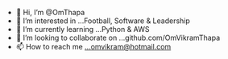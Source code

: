 - 👋 Hi, I’m @OmThapa
- 👀 I’m interested in ...Football, Software & Leadership
- 🌱 I’m currently learning ...Python & AWS
- 💞️ I’m looking to collaborate on ...github.com/OmVikramThapa
- 📫 How to reach me ...omvikram@hotmail.com

<!---
OmThapa/OmThapa is a ✨ special ✨ repository because its `README.md` (this file) appears on your GitHub profile.
You can click the Preview link to take a look at your changes.
--->
